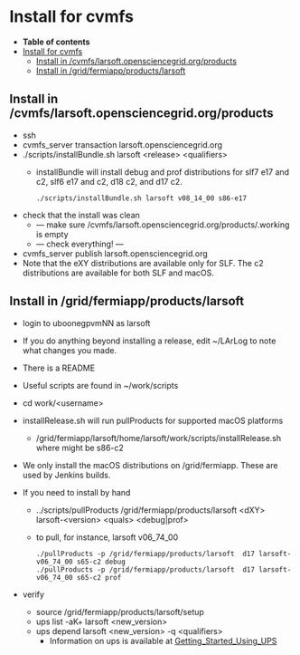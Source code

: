 Install for cvmfs
========================================

-   **Table of contents**
-   [Install for cvmfs](#Install-for-cvmfs)
    -   [Install in /cvmfs/larsoft.opensciencegrid.org/products](#Install-in-cvmfslarsoftopensciencegridorgproducts)
    -   [Install in /grid/fermiapp/products/larsoft](#Install-in-gridfermiappproductslarsoft)

Install in /cvmfs/larsoft.opensciencegrid.org/products
-------------------------------------------------------------------------------------------------------------

-   ssh
-   cvmfs\_server transaction larsoft.opensciencegrid.org
-   ./scripts/installBundle.sh larsoft \<release\> \<qualifiers\>
    -   installBundle will install debug and prof distributions for slf7 e17 and c2, slf6 e17 and c2, d18 c2, and d17 c2.

            ./scripts/installBundle.sh larsoft v08_14_00 s86-e17

-   check that the install was clean
    -   — make sure /cvmfs/larsoft.opensciencegrid.org/products/.working is empty
    -   — check everything! —
-   cvmfs\_server publish larsoft.opensciencegrid.org
-   Note that the eXY distributions are available only for SLF. The c2 distributions are available for both SLF and macOS.

Install in /grid/fermiapp/products/larsoft
--------------------------------------------------------------------------------------

-   login to uboonegpvmNN as larsoft
-   If you do anything beyond installing a release, edit \~/LArLog to note what changes you made.
-   There is a README
-   Useful scripts are found in \~/work/scripts
-   cd work/\<username\>
-   installRelease.sh will run pullProducts for supported macOS platforms
    -   /grid/fermiapp/larsoft/home/larsoft/work/scripts/installRelease.sh <release> <quals>
            where <quals> might be s86-c2

-   We only install the macOS distributions on /grid/fermiapp. These are used by Jenkins builds.
-   If you need to install by hand
    -   ../scripts/pullProducts /grid/fermiapp/products/larsoft \<dXY\> larsoft-\<version\> \<quals\> \<debug|prof\>
    -   to pull, for instance, larsoft v06\_74\_00

            ./pullProducts -p /grid/fermiapp/products/larsoft  d17 larsoft-v06_74_00 s65-c2 debug
            ./pullProducts -p /grid/fermiapp/products/larsoft  d17 larsoft-v06_74_00 s65-c2 prof

-   verify
    -   source /grid/fermiapp/products/larsoft/setup
    -   ups list -aK+ larsoft \<new\_version\>
    -   ups depend larsoft \<new\_version\> -q \<qualifiers\>
        -   Information on ups is available at [Getting\_Started\_Using\_UPS](/redmine/projects/ups/wiki/Getting_Started_Using_UPS)
